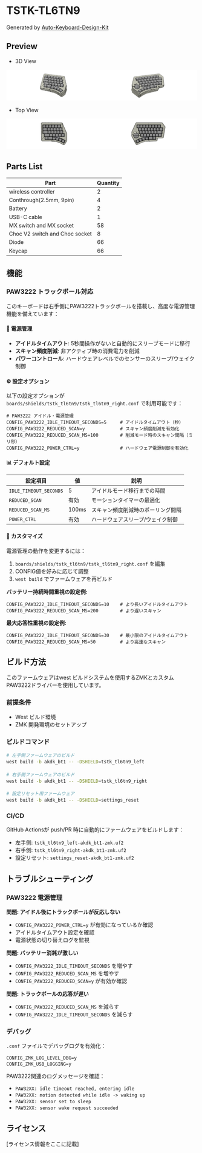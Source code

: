 # TSTK-TL6TN9

Generated by [Auto-Keyboard-Design-Kit](https://auto-kdk.pages.dev/)

## Preview

- 3D View

![Case Preview](images/TSTK-TL6TN9-case-preview.png)

- Top View

![Top View](images/TSTK-TL6TN9-top-view.png)

## Parts List

|Part|Quantity|
|---|---|
|wireless controller|2|
|Conthrough(2.5mm, 9pin)|4|
|Battery|2|
USB-C cable|1|
|MX switch and MX socket|58|
|Choc V2 switch and Choc socket|8|
|Diode|66|
|Keycap|66|

## 機能

### PAW3222 トラックボール対応

このキーボードは右手側にPAW3222トラックボールを搭載し、高度な電源管理機能を備えています：

#### 🔋 電源管理
- **アイドルタイムアウト**: 5秒間操作がないと自動的にスリープモードに移行
- **スキャン頻度削減**: 非アクティブ時の消費電力を削減  
- **パワーコントロール**: ハードウェアレベルでのセンサーのスリープ/ウェイク制御

#### ⚙️ 設定オプション

以下の設定オプションが `boards/shields/tstk_tl6tn9/tstk_tl6tn9_right.conf` で利用可能です：

```properties
# PAW3222 アイドル・電源管理
CONFIG_PAW3222_IDLE_TIMEOUT_SECONDS=5     # アイドルタイムアウト（秒）
CONFIG_PAW3222_REDUCED_SCAN=y             # スキャン頻度削減を有効化
CONFIG_PAW3222_REDUCED_SCAN_MS=100        # 削減モード時のスキャン間隔（ミリ秒）
CONFIG_PAW3222_POWER_CTRL=y               # ハードウェア電源制御を有効化
```

#### 📊 デフォルト設定

| 設定項目 | 値 | 説明 |
|---------|-------|-------------|
| `IDLE_TIMEOUT_SECONDS` | 5 | アイドルモード移行までの時間 |
| `REDUCED_SCAN` | 有効 | モーションタイマーの最適化 |
| `REDUCED_SCAN_MS` | 100ms | スキャン頻度削減時のポーリング間隔 |
| `POWER_CTRL` | 有効 | ハードウェアスリープ/ウェイク制御 |

#### 🔧 カスタマイズ

電源管理の動作を変更するには：

1. `boards/shields/tstk_tl6tn9/tstk_tl6tn9_right.conf` を編集
2. CONFIG値を好みに応じて調整
3. `west build` でファームウェアを再ビルド

**バッテリー持続時間重視の設定例:**
```properties
CONFIG_PAW3222_IDLE_TIMEOUT_SECONDS=10    # より長いアイドルタイムアウト
CONFIG_PAW3222_REDUCED_SCAN_MS=200        # より遅いスキャン
```

**最大応答性重視の設定例:**
```properties
CONFIG_PAW3222_IDLE_TIMEOUT_SECONDS=30    # 最小限のアイドルタイムアウト
CONFIG_PAW3222_REDUCED_SCAN_MS=50         # より高速なスキャン
```

## ビルド方法

このファームウェアはwest ビルドシステムを使用するZMKとカスタムPAW3222ドライバーを使用しています。

### 前提条件
- West ビルド環境
- ZMK 開発環境のセットアップ

### ビルドコマンド
```bash
# 左手側ファームウェアのビルド
west build -b akdk_bt1 -- -DSHIELD=tstk_tl6tn9_left

# 右手側ファームウェアのビルド
west build -b akdk_bt1 -- -DSHIELD=tstk_tl6tn9_right

# 設定リセット用ファームウェア
west build -b akdk_bt1 -- -DSHIELD=settings_reset
```

### CI/CD
GitHub Actionsが push/PR 時に自動的にファームウェアをビルドします：
- 左手側: `tstk_tl6tn9_left-akdk_bt1-zmk.uf2`
- 右手側: `tstk_tl6tn9_right-akdk_bt1-zmk.uf2`  
- 設定リセット: `settings_reset-akdk_bt1-zmk.uf2`

## トラブルシューティング

### PAW3222 電源管理

**問題: アイドル後にトラックボールが反応しない**
- `CONFIG_PAW3222_POWER_CTRL=y` が有効になっているか確認
- アイドルタイムアウト設定を確認
- 電源状態の切り替えログを監視

**問題: バッテリー消耗が激しい**
- `CONFIG_PAW3222_IDLE_TIMEOUT_SECONDS` を増やす
- `CONFIG_PAW3222_REDUCED_SCAN_MS` を増やす
- `CONFIG_PAW3222_REDUCED_SCAN=y` が有効か確認

**問題: トラックボールの応答が遅い**
- `CONFIG_PAW3222_REDUCED_SCAN_MS` を減らす
- `CONFIG_PAW3222_IDLE_TIMEOUT_SECONDS` を減らす

### デバッグ

`.conf` ファイルでデバッグログを有効化：
```properties
CONFIG_ZMK_LOG_LEVEL_DBG=y
CONFIG_ZMK_USB_LOGGING=y
```

PAW3222関連のログメッセージを確認：
- `PAW32XX: idle timeout reached, entering idle`
- `PAW32XX: motion detected while idle -> waking up`
- `PAW32XX: sensor set to sleep`
- `PAW32XX: sensor wake request succeeded`

## ライセンス

[ライセンス情報をここに記載]

